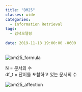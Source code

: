 ```yaml
---
title: "BM25"
classes: wide
categories:
  - Information Retrieval
tags:
  - 검색모델링
  
date: 2019-11-18 19:00:00 -0600
---
```



![bm25_formula](https://www.popit.kr/wp-content/uploads/2016/11/bm25_formula-1.png)


N = 문서의 수  
df_t = 단어를 포함하고 있는 문서의 수  

![bm25_affection](https://www.popit.kr/wp-content/uploads/2016/11/bm_25_tfidf_vs_bm25-1024x464.png)

